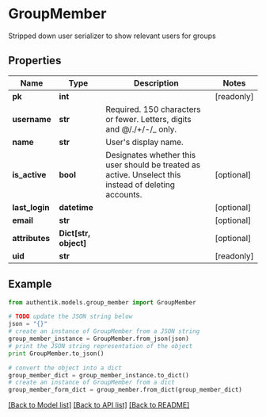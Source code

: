 # GroupMember

Stripped down user serializer to show relevant users for groups

## Properties
Name | Type | Description | Notes
------------ | ------------- | ------------- | -------------
**pk** | **int** |  | [readonly] 
**username** | **str** | Required. 150 characters or fewer. Letters, digits and @/./+/-/_ only. | 
**name** | **str** | User&#39;s display name. | 
**is_active** | **bool** | Designates whether this user should be treated as active. Unselect this instead of deleting accounts. | [optional] 
**last_login** | **datetime** |  | [optional] 
**email** | **str** |  | [optional] 
**attributes** | **Dict[str, object]** |  | [optional] 
**uid** | **str** |  | [readonly] 

## Example

```python
from authentik.models.group_member import GroupMember

# TODO update the JSON string below
json = "{}"
# create an instance of GroupMember from a JSON string
group_member_instance = GroupMember.from_json(json)
# print the JSON string representation of the object
print GroupMember.to_json()

# convert the object into a dict
group_member_dict = group_member_instance.to_dict()
# create an instance of GroupMember from a dict
group_member_form_dict = group_member.from_dict(group_member_dict)
```
[[Back to Model list]](../README.md#documentation-for-models) [[Back to API list]](../README.md#documentation-for-api-endpoints) [[Back to README]](../README.md)


